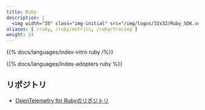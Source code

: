 ```yaml
---
title: Ruby
description: |
  <img width="35" class="img-initial" src="/img/logos/32x32/Ruby_SDK.svg" alt="Ruby"> RubyにおけるOpenTelemetryの言語固有の実装。
aliases: [ /ruby, /ruby/metrics, /ruby/tracing ]
weight: 24
---
```


{{% docs/languages/index-intro ruby /%}}

{{% docs/languages/index-adopters ruby %}}

## リポジトリ

- [OpenTelemetry for Rubyのリポジトリ][repo]

[repo]: https://github.com/open-telemetry/opentelemetry-ruby
